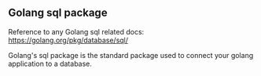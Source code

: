 ## Golang sql package

Reference to any Golang sql related docs: https://golang.org/pkg/database/sql/

Golang's sql package is the standard package used to connect your golang application to a database.

